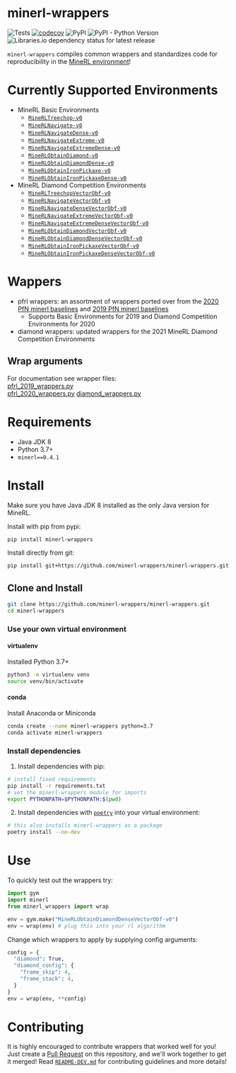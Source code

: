 # minerl-wrappers

![Tests](https://github.com/minerl-wrappers/minerl-wrappers/actions/workflows/workflow.yaml/badge.svg)
[![codecov](https://codecov.io/gh/minerl-wrappers/minerl-wrappers/branch/main/graph/badge.svg?token=0BPxXISonq)](https://codecov.io/gh/minerl-wrappers/minerl-wrappers)
![PyPI](https://img.shields.io/pypi/v/minerl-wrappers)
![PyPI - Python Version](https://img.shields.io/pypi/pyversions/minerl-wrappers)
![Libraries.io dependency status for latest release](https://img.shields.io/librariesio/release/pypi/minerl-wrappers)

`minerl-wrappers` compiles common wrappers and standardizes code for reproducibility in the [MineRL environment](https://minerl.readthedocs.io/en/latest/index.html)!

# Currently Supported Environments
- MineRL Basic Environments
  - [`MineRLTreechop-v0`](https://minerl.readthedocs.io/en/latest/environments/index.html#minerltreechop-v0)
  - [`MineRLNavigate-v0`](https://minerl.readthedocs.io/en/latest/environments/index.html#minerlnavigate-v0)
  - [`MineRLNavigateDense-v0`](https://minerl.readthedocs.io/en/latest/environments/index.html#minerlnavigatedense-v0)
  - [`MineRLNavigateExtreme-v0`](https://minerl.readthedocs.io/en/latest/environments/index.html#minerlnavigateextreme-v0)
  - [`MineRLNavigateExtremeDense-v0`](https://minerl.readthedocs.io/en/latest/environments/index.html#minerlnavigateextremedense-v0)
  - [`MineRLObtainDiamond-v0`](https://minerl.readthedocs.io/en/latest/environments/index.html#minerlobtaindiamond-v0)
  - [`MineRLObtainDiamondDense-v0`](https://minerl.readthedocs.io/en/latest/environments/index.html#minerlobtaindiamonddense-v0)
  - [`MineRLObtainIronPickaxe-v0`](https://minerl.readthedocs.io/en/latest/environments/index.html#minerlobtainironpickaxe-v0)
  - [`MineRLObtainIronPickaxeDense-v0`](https://minerl.readthedocs.io/en/latest/environments/index.html#minerlobtainironpickaxedense-v0)
- MineRL Diamond Competition Environments
  - [`MineRLTreechopVectorObf-v0`](https://minerl.readthedocs.io/en/latest/environments/index.html#minerltreechopvectorobf-v0)
  - [`MineRLNavigateVectorObf-v0`](https://minerl.readthedocs.io/en/latest/environments/index.html#minerlnavigatevectorobf-v0)
  - [`MineRLNavigateDenseVectorObf-v0`](https://minerl.readthedocs.io/en/latest/environments/index.html#minerlnavigatedensevectorobf-v0)
  - [`MineRLNavigateExtremeVectorObf-v0`](https://minerl.readthedocs.io/en/latest/environments/index.html#minerlnavigateextremevectorobf-v0)
  - [`MineRLNavigateExtremeDenseVectorObf-v0`](https://minerl.readthedocs.io/en/latest/environments/index.html#minerlnavigateextremedensevectorobf-v0)
  - [`MineRLObtainDiamondVectorObf-v0`](https://minerl.readthedocs.io/en/latest/environments/index.html#minerlobtaindiamondvectorobf-v0)
  - [`MineRLObtainDiamondDenseVectorObf-v0`](https://minerl.readthedocs.io/en/latest/environments/index.html#minerlobtaindiamonddensevectorobf-v0)
  - [`MineRLObtainIronPickaxeVectorObf-v0`](https://minerl.readthedocs.io/en/latest/environments/index.html#minerlobtainironpickaxevectorobf-v0)
  - [`MineRLObtainIronPickaxeDenseVectorObf-v0`](https://minerl.readthedocs.io/en/latest/environments/index.html#minerlobtainironpickaxedensevectorobf-v0)

# Wappers
- pfrl wrappers: an assortment of wrappers ported over from the [2020 PfN minerl baselines](https://github.com/minerllabs/baselines/tree/master/2020)
and [2019 PfN minerl baselines](https://github.com/minerllabs/baselines/tree/master/2019)
  - Supports Basic Environments for 2019 and Diamond Competition Environments for 2020
- diamond wrappers: updated wrappers for the 2021 MineRL Diamond Competition Environments

## Wrap arguments
For documentation see wrapper files:  
[pfrl_2019_wrappers.py](https://github.com/minerl-wrappers/minerl-wrappers/blob/main/minerl_wrappers/pfrl_2019_wrappers.py)  
[pfrl_2020_wrappers.py](https://github.com/minerl-wrappers/minerl-wrappers/blob/main/minerl_wrappers/pfrl_2020_wrappers.py)
[diamond_wrappers.py](https://github.com/minerl-wrappers/minerl-wrappers/blob/main/minerl_wrappers/diamond_wrappers.py)

# Requirements
- Java JDK 8
- Python 3.7+
- `minerl==0.4.1`

# Install

Make sure you have Java JDK 8 installed as the only Java version for MineRL.

Install with pip from pypi:
```bash
pip install minerl-wrappers
```

Install directly from git:
```bash
pip install git+https://github.com/minerl-wrappers/minerl-wrappers.git
```

## Clone and Install
```bash
git clone https://github.com/minerl-wrappers/minerl-wrappers.git
cd minerl-wrappers
```

### Use your own virtual environment

#### virtualenv
Installed Python 3.7+
```bash
python3 -m virtualenv venv
source venv/bin/activate
```

#### conda
Install Anaconda or Miniconda
```bash
conda create --name minerl-wrappers python=3.7
conda activate minerl-wrappers
```

### Install dependencies
1. Install dependencies with pip:
  ```bash
  # install fixed requirements
  pip install -r requirements.txt
  # set the minerl-wrappers module for imports
  export PYTHONPATH=$PYTHONPATH:$(pwd)
  ```
2. Install dependencies with [`poetry`](https://python-poetry.org/docs/#installation) into your virtual environment:
  ```bash
  # this also installs minerl-wrappers as a package
  poetry install --no-dev
  ```

# Use

To quickly test out the wrappers try:
```python
import gym
import minerl
from minerl_wrappers import wrap

env = gym.make("MineRLObtainDiamondDenseVectorObf-v0")
env = wrap(env) # plug this into your rl algorithm
```

Change which wrappers to apply by supplying config arguments:
```python
config = {
  "diamond": True,
  "diamond_config": {
    "frame_skip": 4,
    "frame_stack": 4,
  }
}
env = wrap(env, **config)
```

# Contributing
It is highly encouraged to contribute wrappers that worked well for you!
Just create a [Pull Request](https://github.com/minerl-wrappers/minerl-wrappers/pulls) on this repository, 
and we'll work together to get it merged!
Read [`README-DEV.md`](https://github.com/minerl-wrappers/minerl-wrappers/blob/main/README-DEV.md) for contributing guidelines and more details!
